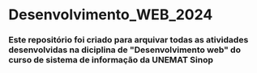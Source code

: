 # Desenvolvimento_WEB_2024

### Este repositório foi criado para arquivar todas as atividades desenvolvidas na diciplina de "Desenvolvimento web" do curso de sistema de informação da UNEMAT Sinop ###
